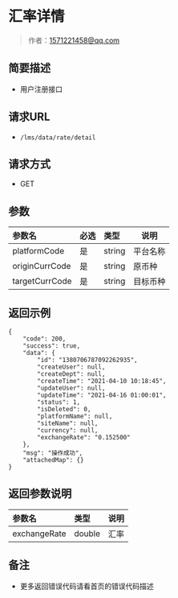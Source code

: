 # 汇率详情

> 作者：1571221458@qq.com

## 简要描述

- 用户注册接口

## 请求URL
- ` /lms/data/rate/detail `
  
## 请求方式
- GET 

## 参数

|参数名|必选|类型|说明|
|:----    |:---|:----- |-----   |
|platformCode |是  |string |平台名称   |
|originCurrCode |是  |string | 原币种    |
|targetCurrCode     |是  |string | 目标币种    |

## 返回示例 

``` 
{
    "code": 200,
    "success": true,
    "data": {
        "id": "1380706787092262935",
        "createUser": null,
        "createDept": null,
        "createTime": "2021-04-10 10:18:45",
        "updateUser": null,
        "updateTime": "2021-04-16 01:00:01",
        "status": 1,
        "isDeleted": 0,
        "platformName": null,
        "siteName": null,
        "currency": null,
        "exchangeRate": "0.152500"
    },
    "msg": "操作成功",
    "attachedMap": {}
}
```

## 返回参数说明 

|参数名|类型|说明|
|:-----  |:-----|-----                           |
|exchangeRate |double   |汇率  |

## 备注 

- 更多返回错误代码请看首页的错误代码描述